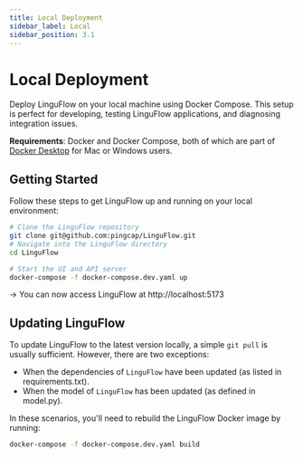 ```yaml
---
title: Local Deployment
sidebar_label: Local
sidebar_position: 3.1
---
```


# Local Deployment

Deploy LinguFlow on your local machine using Docker Compose. This setup is perfect for developing, testing LinguFlow applications, and diagnosing integration issues.

**Requirements**: Docker and Docker Compose, both of which are part of [Docker Desktop](https://docs.docker.com/get-docker/) for Mac or Windows users.

## Getting Started

Follow these steps to get LinguFlow up and running on your local environment:

```sh
# Clone the LinguFlow repository
git clone git@github.com:pingcap/LinguFlow.git
# Navigate into the LinguFlow directory
cd LinguFlow

# Start the UI and API server
docker-compose -f docker-compose.dev.yaml up
```

-> You can now access LinguFlow at http://localhost:5173

## Updating LinguFlow

To update LinguFlow to the latest version locally, a simple `git pull` is usually sufficient. However, there are two exceptions:

- When the dependencies of `LinguFlow` have been updated (as listed in requirements.txt).
- When the model of `LinguFlow` has been updated (as defined in model.py).

In these scenarios, you'll need to rebuild the LinguFlow Docker image by running:

```sh
docker-compose -f docker-compose.dev.yaml build
```
